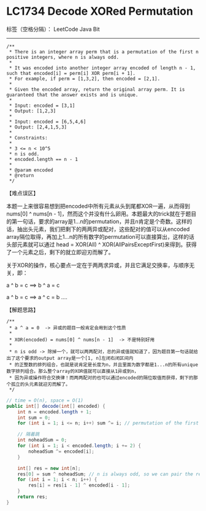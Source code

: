 # LC1734 Decode XORed Permutation

标签（空格分隔）： LeetCode Java Bit

---
    /**
     * There is an integer array perm that is a permutation of the first n positive integers, where n is always odd.
     *
     * It was encoded into another integer array encoded of length n - 1, such that encoded[i] = perm[i] XOR perm[i + 1].
     * For example, if perm = [1,3,2], then encoded = [2,1].
     *
     * Given the encoded array, return the original array perm. It is guaranteed that the answer exists and is unique.
     *
     * Input: encoded = [3,1]
     * Output: [1,2,3]
     *
     * Input: encoded = [6,5,4,6]
     * Output: [2,4,1,5,3]
     *
     * Constraints:
     *
     * 3 <= n < 10^5
     * n is odd.
     * encoded.length == n - 1
     *
     * @param encoded
     * @return
     */

【难点误区】

本题一上来很容易想到把encoded中所有元素从头到尾都XOR一遍，从而得到nums[0] ^ nums[n - 1]，然而这个并没有什么卵用。本题最大的trick就在于题目的第一句话，要求的array是1...n的permutation，并且n肯定是个奇数。这样的话，抽出头元素，我们把剩下的两两异或配对，这些配对的值可以从encoded array隔位取得，再加上1...n的所有数字的permutation可以直接算出，这样的话头部元素就可以通过 head = XOR(All) ^ XOR(AllPairsExceptFirst)来得到。获得了一个元素之后，剩下的就立即迎刃而解了。

关于XOR的操作，核心要点一定在于两两求异或，并且它满足交换率，与顺序无关，即：

a ^ b = c  ==> b ^ a = c

a ^ b = c ==> a ^ c = b ....

【解题思路】

```
/**
 * a ^ a = 0  -> 异或的题目一般肯定会用到这个性质
 *
 * XOR(encoded) = nums[0] ^ nums[n - 1]  -> 不是特别好用
 *
 * n is odd -> 除掉一个，就可以两两配对，总的异或值就知道了，因为题目第一句话就给出了这个要求的output array是一个[1, n]左闭右闭区间内
 * 的正整数的排列组合，也就是说肯定是长度为n，并且里面为数字都是1...n的所有unique数字排列组合。那么整个array的XOR值就可以直接从1异或到n，
 * 因为异或操作符合交换律！而两两配对的也可以通过encoded的隔位取值而获得，剩下的那个孤立的头元素就迎刃而解了。
 */
```


```java     
// time = O(n), space = O(1)
public int[] decode(int[] encoded) {
    int n = encoded.length + 1;
    int sum = 0;
    for (int i = 1; i <= n; i++) sum ^= i; // permutation of the first n positive integers!!!

    // 隔着跳
    int noheadSum = 0;
    for (int i = 1; i < encoded.length; i += 2) {
        noheadSum ^= encoded[i];
    }

    int[] res = new int[n];
    res[0] = sum ^ noheadSum; // n is always odd, so we can pair the rest except for the 1st one
    for (int i = 1; i < n; i++) {
        res[i] = res[i - 1] ^ encoded[i - 1];
    }
    return res;
}
```
